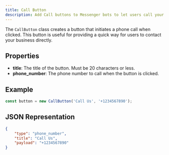 ```yaml
---
title: Call Button
description: Add Call buttons to Messenger bots to let users call your business directly.
---
```


The `CallButton` class creates a button that initiates a phone call when clicked. This button is useful for providing a quick way for users to contact your business directly.

## Properties

-   **title**: The title of the button. Must be 20 characters or less.
-   **phone_number**: The phone number to call when the button is clicked.

## Example

```typescript
const button = new CallButton('Call Us', '+1234567890');
```

## JSON Representation

```json
{
    "type": "phone_number",
    "title": "Call Us",
    "payload": "+1234567890"
}
```
